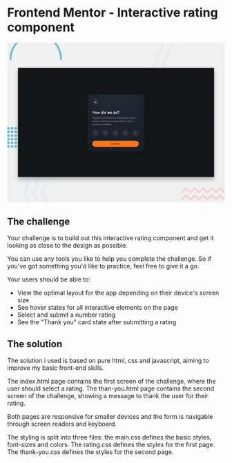 # Frontend Mentor - Interactive rating component

![Design preview for the Interactive rating component coding challenge](./preview.jpg)

## The challenge

Your challenge is to build out this interactive rating component and get it looking as close to the design as possible.

You can use any tools you like to help you complete the challenge. So if you've got something you'd like to practice, feel free to give it a go.

Your users should be able to:

- View the optimal layout for the app depending on their device's screen size
- See hover states for all interactive elements on the page
- Select and submit a number rating
- See the "Thank you" card state after submitting a rating


## The solution

The solution i used is based on pure html, css and javascript, aiming to improve my basic front-end skills. 

The index.html page contains the first screen of the challenge, where the user should select a rating.
The than-you.html page contains the second screen of the challenge, showing a message to thank the user for their rating.

Both pages are responsive for smaller devices and the form is navigable through screen readers and keyboard.

The styling is split into three files: the main.css defines the basic styles, font-sizes and colors. The rating.css defines the styles for the first page. The thank-you.css defines the styles for the second page.